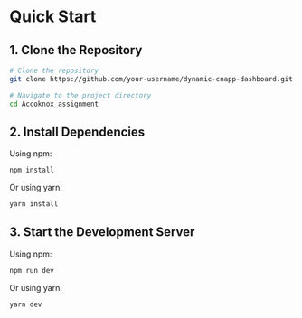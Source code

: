 # Quick Start

## 1. Clone the Repository

```bash
# Clone the repository
git clone https://github.com/your-username/dynamic-cnapp-dashboard.git

# Navigate to the project directory
cd Accoknox_assignment
```

## 2. Install Dependencies

Using npm:
```bash
npm install
```
Or using yarn:
```bash
yarn install
```

## 3. Start the Development Server

Using npm:
```bash
npm run dev
```
Or using yarn:
```bash
yarn dev
```

